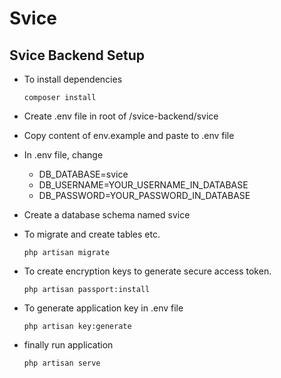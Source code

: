 # Svice

## Svice Backend Setup

- To install dependencies
    ```
    composer install
    ```

- Create .env file in root of /svice-backend/svice
- Copy content of env.example and paste to .env file
- In .env file, change
	- DB_DATABASE=svice
	- DB_USERNAME=YOUR_USERNAME_IN_DATABASE
	- DB_PASSWORD=YOUR_PASSWORD_IN_DATABASE

- Create a database schema named svice
- To migrate and create tables etc.
    ```
	php artisan migrate
    ```
    
- To create encryption keys to generate secure access token.
    ```
	php artisan passport:install
    ```
    
- To generate application key in .env file
	```
    php artisan key:generate
    ```
- finally run application
	```
    php artisan serve
    ```